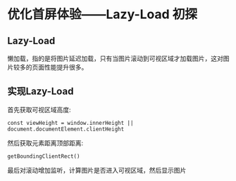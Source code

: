 # 优化首屏体验——Lazy-Load 初探

## Lazy-Load

懒加载，指的是将图片延迟加载，只有当图片滚动到可视区域才加载图片，这对图片较多的页面性能提升很多。

## 实现Lazy-Load

首先获取可视区域高度:

`const viewHeight = window.innerHeight || document.documentElement.clientHeight `

然后获取元素距离顶部距离:

`getBoundingClientRect() `

最后对滚动增加监听，计算图片是否进入可视区域，然后显示图片